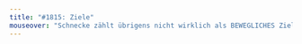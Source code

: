 ```yaml
---
title: "#1815: Ziele"
mouseover: "Schnecke zählt übrigens nicht wirklich als BEWEGLICHES Ziel."
---
```


